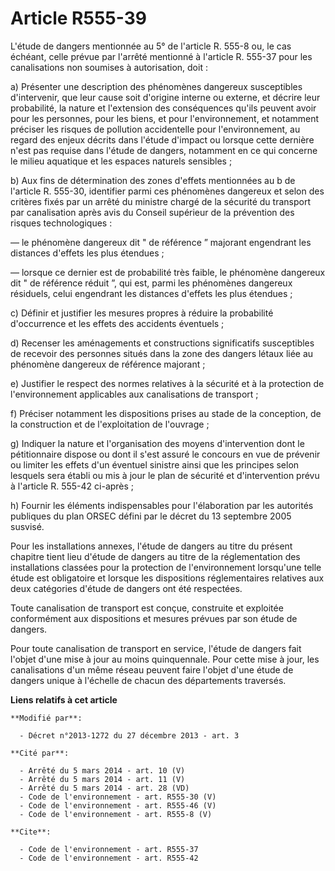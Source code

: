 # Article R555-39

L'étude de dangers mentionnée au 5° de l'article R. 555-8 ou, le cas échéant, celle prévue par l'arrêté mentionné à l'article
R. 555-37 pour les canalisations non soumises à autorisation, doit : 

a) Présenter une description des phénomènes dangereux susceptibles d'intervenir, que leur cause soit d'origine interne ou
externe, et décrire leur probabilité, la nature et l'extension des conséquences qu'ils peuvent avoir pour les personnes, pour
les biens, et pour l'environnement, et notamment préciser les risques de pollution accidentelle pour l'environnement, au
regard des enjeux décrits dans l'étude d'impact ou lorsque cette dernière n'est pas requise dans l'étude de dangers,
notamment en ce qui concerne le milieu aquatique et les espaces naturels sensibles ; 

b) Aux fins de détermination des zones d'effets mentionnées au b de l'article R. 555-30, identifier parmi ces phénomènes
dangereux et selon des critères fixés par un arrêté du ministre chargé de la sécurité du transport par canalisation après
avis du Conseil supérieur de la prévention des risques technologiques : 

― le phénomène dangereux dit " de référence ” majorant engendrant les distances d'effets les plus étendues ; 

― lorsque ce dernier est de probabilité très faible, le phénomène dangereux dit " de référence réduit ”, qui est, parmi les
phénomènes dangereux résiduels, celui engendrant les distances d'effets les plus étendues ; 

c) Définir et justifier les mesures propres à réduire la probabilité d'occurrence et les effets des accidents éventuels ; 

d) Recenser les aménagements et constructions significatifs susceptibles de recevoir des personnes situés dans la zone des
dangers létaux liée au phénomène dangereux de référence majorant ; 

e) Justifier le respect des normes relatives à la sécurité et à la protection de l'environnement applicables aux
canalisations de transport ; 

f) Préciser notamment les dispositions prises au stade de la conception, de la construction et de l'exploitation de
l'ouvrage ; 

g) Indiquer la nature et l'organisation des moyens d'intervention dont le pétitionnaire dispose ou dont il s'est assuré le
concours en vue de prévenir ou limiter les effets d'un éventuel sinistre ainsi que les principes selon lesquels sera établi
ou mis à jour le plan de sécurité et d'intervention prévu à l'article R. 555-42 ci-après ; 

h) Fournir les éléments indispensables pour l'élaboration par les autorités publiques du plan ORSEC défini par le décret du
13 septembre 2005 susvisé. 

Pour les installations annexes, l'étude de dangers au titre du présent chapitre tient lieu d'étude de dangers au titre de la
réglementation des installations classées pour la protection de l'environnement lorsqu'une telle étude est obligatoire et
lorsque les dispositions réglementaires relatives aux deux catégories d'étude de dangers ont été respectées.

Toute canalisation de transport est conçue, construite et exploitée conformément aux dispositions et mesures prévues par son
étude de dangers.

Pour toute canalisation de transport en service, l'étude de dangers fait l'objet d'une mise à jour au moins quinquennale.
Pour cette mise à jour, les canalisations d'un même réseau peuvent faire l'objet d'une étude de dangers unique à l'échelle de
chacun des départements traversés.

**Liens relatifs à cet article**

	**Modifié par**:

	  - Décret n°2013-1272 du 27 décembre 2013 - art. 3

	**Cité par**:

	  - Arrêté du 5 mars 2014 - art. 10 (V)
	  - Arrêté du 5 mars 2014 - art. 11 (V)
	  - Arrêté du 5 mars 2014 - art. 28 (VD)
	  - Code de l'environnement - art. R555-30 (V)
	  - Code de l'environnement - art. R555-46 (V)
	  - Code de l'environnement - art. R555-8 (V)

	**Cite**:

	  - Code de l'environnement - art. R555-37
	  - Code de l'environnement - art. R555-42
